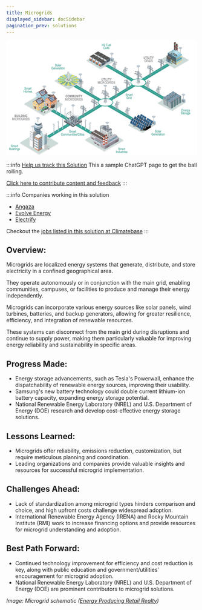 ```yaml
---
title: Microgrids
displayed_sidebar: docSidebar
pagination_prev: solutions
---
```

![A microgrid comprises three basic components: an energy generator, a storage unit, and a controller to manage energy flow and usage.](/../static/img/microgrids.jpg)

:::info [Help us track this Solution](contribute)
This a sample ChatGPT page to get the ball rolling.

[Click here to contribute content and feedback](contribute)
:::


:::info Companies working in this solution 
- [Angaza](https://angaza.com)
- [Evolve Energy](https://www.evolvemyenergy.com/)
- [Electrify](https://electrify.asia)

Checkout the [jobs listed in this solution at Climatebase](https://climatebase.org/jobs?l=&q=&drawdown_solutions=Microgrids)
:::

## Overview:

Microgrids are localized energy systems that generate, distribute, and store electricity in a confined geographical area.

They operate autonomously or in conjunction with the main grid, enabling communities, campuses, or facilities to produce and manage their energy independently.

Microgrids can incorporate various energy sources like solar panels, wind turbines, batteries, and backup generators, allowing for greater resilience, efficiency, and integration of renewable resources.

These systems can disconnect from the main grid during disruptions and continue to supply power, making them particularly valuable for improving energy reliability and sustainability in specific areas.

## Progress Made:
  - Energy storage advancements, such as Tesla's Powerwall, enhance the dispatchability of renewable energy sources, improving their usability.
  - Samsung's new battery technology could double current lithium-ion battery capacity, expanding energy storage potential.
  - National Renewable Energy Laboratory (NREL) and U.S. Department of Energy (DOE) research and develop cost-effective energy storage solutions.

## Lessons Learned: 
  - Microgrids offer reliability, emissions reduction, customization, but require meticulous planning and coordination.
  - Leading organizations and companies provide valuable insights and resources for successful microgrid implementation.

## Challenges Ahead: 
  - Lack of standardization among microgrid types hinders comparison and choice, and high upfront costs challenge widespread adoption.
  - International Renewable Energy Agency (IRENA) and Rocky Mountain Institute (RMI) work to increase financing options and provide resources for microgrid understanding and adoption.

## Best Path Forward: 
  - Continued technology improvement for efficiency and cost reduction is key, along with public education and government/utilities' encouragement for microgrid adoption.
  - National Renewable Energy Laboratory (NREL) and U.S. Department of Energy (DOE) are prominent contributors to microgrid solutions.


  *Image: Microgrid schematic ([Energy Producing Retail Realty](https://www.eprsquared.com/the-solar-industrys-new-power-player-2/))*